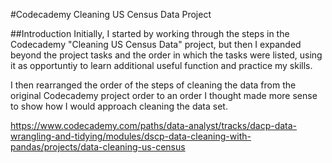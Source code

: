 #Codecademy Cleaning US Census Data Project

##Introduction
Initially, I started by working through the steps in the Codecademy "Cleaning US Census Data" project, but then I expanded beyond the project tasks and the order in which the tasks were listed, using it as opportuntiy to learn additional useful function and practice my skills. 

I then rearranged the order of the steps of cleaning the data from the original Codecademy project order to an order I thought made more sense to show how I would approach cleaning the data set. 

https://www.codecademy.com/paths/data-analyst/tracks/dacp-data-wrangling-and-tidying/modules/dscp-data-cleaning-with-pandas/projects/data-cleaning-us-census


